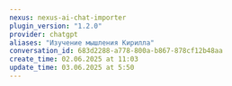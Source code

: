 ```yaml
---
nexus: nexus-ai-chat-importer
plugin_version: "1.2.0"
provider: chatgpt
aliases: "Изучение мышления Кирилла"
conversation_id: 683d2288-a778-800a-b867-878cf12b48aa
create_time: 02.06.2025 at 11:03
update_time: 03.06.2025 at 5:50
---
```

